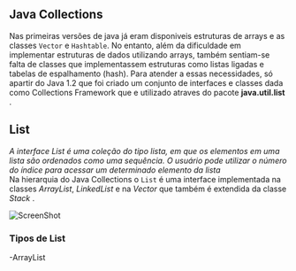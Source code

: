 ## Java Collections 
 Nas primeiras versões de java já eram disponiveis estruturas de arrays e as classes ``Vector`` e ``Hashtable``. No entanto, além da dificuldade em implementar estruturas de dados utilizando arrays,  também sentiam-se falta de classes que implementassem estruturas como listas ligadas e tabelas de espalhamento (hash). Para atender a essas necessidades, só apartir do Java 1.2 que foi criado um conjunto de interfaces e classes dada como Collections Framework que e utilizado atraves do pacote **java.util.list** .

## List
*A interface List é uma coleção do tipo lista, em que os elementos em uma lista são ordenados como uma sequência. O usuário pode utilizar o número do índice para acessar um determinado elemento da lista*                                                                                                             
 Na hierarquia do Java Collections o ``List`` é uma interface implementada na classes _ArrayList_, _LinkedList_ e na _Vector_ que também é extendida da classe _Stack_ .
 
![ScreenShot](https://media.geeksforgeeks.org/wp-content/cdn-uploads/20200811210521/Collection-Framework-1.png)

### Tipos de List
-ArrayList































